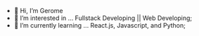 - 👋 Hi, I’m Gerome
- 👀 I’m interested in ... Fullstack Developing || Web Developing;
- 🌱 I’m currently learning ... React.js, Javascript, and Python;


<!---
Llo-ops/Llo-ops is a ✨ special ✨ repository because its `README.md` (this file) appears on your GitHub profile.
You can click the Preview link to take a look at your changes.
--->
